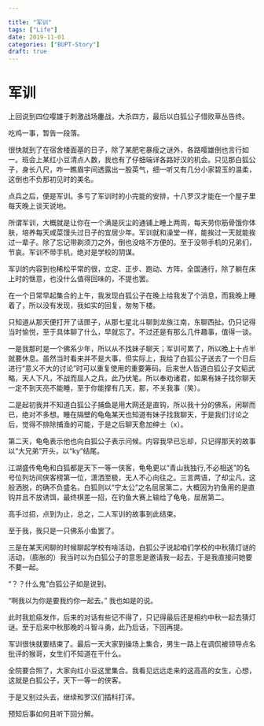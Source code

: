 ```yaml
---

title: "军训"
tags: ["Life"]
date: 2019-11-01
categories: ["BUPT-Story"]
draft: true
---
```


# 军训

上回说到四位嘤雄于刺激战场鏖战，大杀四方，最后以白狐公子惜败草丛告终。

吃鸡一事，暂告一段落。

很快就到了在宿舍楼面基的日子，除了某肥宅暴瘦之谜外，各路嘤雄倒也言行如一。班会上某红小豆清点人数，我也有了仔细端详各路好汉的机会。只见那白狐公子，身长八尺，咋一瞧眉宇间透露出一股英气，细一听又有几分小家碧玉的温柔，这倒也不负那初见时的美名。

点兵之后，便是军训。多亏了军训时的小完能的安排，十八罗汉才能在一个屋子里每天晚上谈天说地。

所谓军训，大概就是让你在一个满是灰尘的通铺上睡上两周，每天劳你筋骨饿你体肤，培养每天咸菜馒头过日子的宜居少年。军训就和澡堂一样，能挨过一天就能挨过一辈子。除了忘记带剃须刀之外，倒也没啥不方便的。至于没带手机的兄弟们，节哀。军训不带手机，绝对是学校的阴谋。

军训的内容到也稀松平常的很，立定、正步、跑动、方阵，全国通行，除了躺在床上时的惬意，也没什么值得回味的，不提也罢。

在一个日常早起集合的上午，我发现白狐公子在晚上给我发了个消息，而我晚上睡着了，所以没有发现，我如实的回复，匆匆下楼。

只知道从那天便打开了话匣子，从那七星北斗聊到龙族江南，东聊西扯。仍只记得当时愉悦，至于具体聊了什么，早就忘了。不过还是有那么几件趣事，值得一谈。

一是我那时是一个佛系少年，所以从不找妹子聊天；军训可累了，所以晚上十点半就要休息。虽然当时看来并不是大事，但实际上，我给了白狐公子送去了一个日后进行“意义不大的讨论”时可以重复使用的重要筹码。后来世人皆道白狐公子文韬武略，天人下凡，不战而屈人之兵，此乃伏笔。所以奉劝诸君，如果有妹子找你聊天一定不到天亮不能睡，至于你能撑有几天，那，不关我事（笑）。

二是起初我并不知道白狐公子捕鱼是用大网还是直钩，所以我十分的佛系，闲聊而已，绝对不多想。睡在隔壁的龟龟某天也知道有妹子找我聊天，于是我们讨论之后，觉得不排除捕渔的可能，于是之后聊天愈加绅士（x）。

第二天，龟龟表示他也向白狐公子表示问候。内容我早已忘却，只记得那天的故事以“大兄弟”开头，以“ky”结尾。

江湖盛传龟龟和白狐都是天下一等一侠客，龟龟更以“青山我独行,不必相送”的名号位列坊间侠客榜第一位，潇洒至极，无人不心向往之。三言两语，了却尘凡，这般洒脱，的确不负盛名。白狐则以“宁太公”之名屈居第二，大概因为钓鱼用的是直钩并且不放诱饵，最终棋差一招，在钓鱼大赛上输给了龟龟，屈居第二。

高手过招，点到为止，总之，二人军训的故事到此结束。

至于我，我只是一只佛系小鱼罢了。

三是在某天闲聊的时候聊起学校有啥活动，白狐公子说起咱们学校的中秋猜灯谜的活动，（膨胀的）我当时以为白狐公子的意思是邀请我一起去，于是我直接问她要不要一起。

“？？什么鬼”白狐公子如是说到。

“啊我以为你是要我约你一起去。” 我也如是的说。

此时我尬癌发作，后来的对话有些记不得了，只记得最后还是相约中秋一起去猜灯谜。至于后来中秋那晚的斗智斗勇，此乃后话，下回再提。

军训很快就要结束了。最后一天大家到操场上集合，男生一路上在调侃被领导点名批评的猴哥，女生们不知道在干什么。

全院要合照了，大家向红小豆这里集合。我看见远远走来的这高高的女生，心想，这就是白狐公子，天下一等一的侠客。

于是又别过头去，继续和罗汉们插科打诨。

预知后事如何且听下回分解。







































